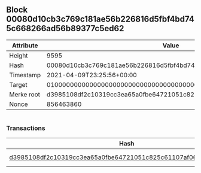 ## Block 00080d10cb3c769c181ae56b226816d5fbf4bd745c668266ad56b89377c5ed62

Attribute | Value
--- | ---
Height | 9595
Hash | 00080d10cb3c769c181ae56b226816d5fbf4bd745c668266ad56b89377c5ed62
Timestamp | 2021-04-09T23:25:56+00:00
Target | 0100000000000000000000000000000000000000000000000000000000000000
Merke root | d3985108df2c10319cc3ea65a0fbe64721051c825c61107af06b46d98f100a0a
Nonce | 856463860

```

```

### Transactions

Hash | Amount
--- | ---
[d3985108df2c10319cc3ea65a0fbe64721051c825c61107af06b46d98f100a0a](d3985108df2c10319cc3ea65a0fbe64721051c825c61107af06b46d98f100a0a.md) | 10.00000000 SKEPTI 
